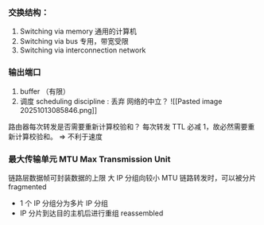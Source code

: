 ### 交换结构：
1. Switching via memory 通用的计算机
2. Switching via bus 专用，带宽受限
3. Switching via interconnection network

### 输出端口
1. buffer （有限）
2. 调度 scheduling discipline : 丢弃
网络的中立？
![[Pasted image 20251013085846.png]]

路由器每次转发是否需要重新计算校验和？
每次转发 TTL 必减 1，故必然需要重新计算校验和。
$\Longrightarrow$ 不利于速度

### 最大传输单元 MTU Max Transmission Unit

链路层数据帧可封装数据的上限
大 IP 分组向较小 MTU 链路转发时，可以被分片 fragmented
- 1 个 IP 分组分为多片 IP 分组
- IP 分片到达目的主机后进行重组 reassembled